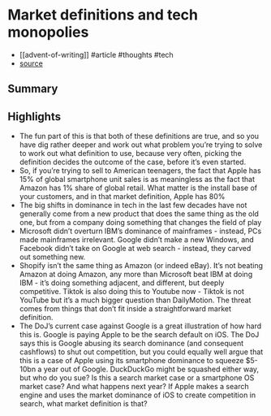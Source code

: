 # Market definitions and tech monopolies

- [[advent-of-writing]] #article #thoughts #tech
- [source](https://www.ben-evans.com/benedictevans/2020/10/31/market-definitions-and-tech-monopolies)

## Summary

## Highlights

- The fun part of this is that both of these definitions are true, and so you have dig rather deeper and work out what problem you’re trying to solve to work out what definition to use, because very often, picking the definition decides the outcome of the case, before it’s even started.
- So, if you’re trying to sell to American teenagers, the fact that Apple has 15% of global smartphone unit sales is as meaningless as the fact that Amazon has 1% share of global retail. What matter is the install base of your customers, and in that market definition, Apple has 80%
- The big shifts in dominance in tech in the last few decades have not generally come from a new product that does the same thing as the old one, but from a company doing something that changes the field of play
- Microsoft didn’t overturn IBM’s dominance of mainframes - instead, PCs made mainframes irrelevant. Google didn’t make a new Windows, and Facebook didn’t take on Google at web search - instead, they carved out something new.
- Shopify isn’t the same thing as Amazon (or indeed eBay). It’s not beating Amazon at doing Amazon, any more than Microsoft beat IBM at doing IBM - it’s doing something adjacent, and different, but deeply competitive. Tiktok is also doing this to Youtube now - Tiktok is not YouTube but it’s a much bigger question than DailyMotion. The threat comes from things that don’t fit inside a straightforward market definition.
- The DoJ’s current case against Google is a great illustration of how hard this is. Google is paying Apple to be the search default on iOS. The DoJ says this is Google abusing its search dominance (and consequent cashflows) to shut out competition, but you could equally well argue that this is a case of Apple using its smartphone dominance to squeeze $5-10bn a year out of Google. DuckDuckGo might be squashed either way, but who do you sue? Is this a search market case or a smartphone OS market case? And what happens next year? If Apple makes a search engine and uses the market dominance of iOS to create competition in search, what market definition is that?


